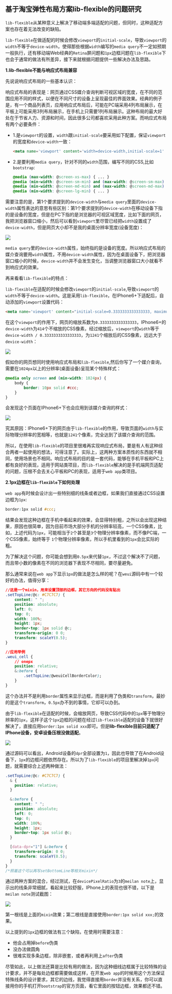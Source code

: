 ## 基于淘宝弹性布局方案lib-flexible的问题研究

`lib-flexible`从某种意义上解决了移动端多端适配的问题，但同时，这种适配方案也存在着无法改变的缺陷。

`lib-flexible`在做适配的时候会修改`viewport`的`initial-scale`，导致`viewport`的`width`不等于`device-width`，使得那些根据`width`编写的`media query`不一定如预期一般执行，还有移动端Web经典的`Retina`屏问题和`1px`边框问题在`lib-flexible`下也会于通常的做法有所差异，接下来就根据问题提供一些解决办法及思路。

**1.lib-flexible不能与响应式布局兼容**

先说说响应式布局的一些基本认识：

响应式布局的表现是：网页通过CSS媒介查询判断可视区域的宽度，在不同的范围应用不同的样式，以便在不同尺寸的设备上呈现最佳的界面效果。经典的例子是，有一个商品列表页，应用响应式布局后，可能在PC端采用4列布局展示，在平板上可能采用3列布局展示，在手机上只需要1列布局展示。这种布局的最大好处在于节省人力、资源和时间，因此很多公司都喜欢采用此种方案。而响应式布局有两个必要条件：

- 1.是`viewport`的设置，`width`跟`initial-scale`要采用如下配置，保证`viewport`的宽度和`device-width`一致：

  ```html
  <meta name='viewport' content='width=device-width,initial-scale=1' />
  ```

- 2.是要利用`media query`，针对不同的`width`范围，编写不同的CSS,比如`bootstrap`:

  ```css
  @media (max-width: @screen-xs-max) { ... }
  @media (min-width: @screen-sm-min) and (max-width: @screen-sm-max) { ... }
  @media (min-width: @screen-md-min) and (max-width: @screen-md-max) { ... }
  @media (min-width: @screen-lg-min) { ... }
  ```

需要注意的是，第1个要求提到的`device-width`与`media query`里面的`device-width`属性表达的意思有些区别：第1个要求提到的`device-width`在移动设备下指的是设备的宽度，但是在PC下指的是浏览器的可视区域宽度，比如下面的网页，我把浏览器窗口缩小，然后可以看到`viewport`里尽管已经把`width`设置成了`device-width`，但是网页大小却不是我的桌面分辨率宽度(设备宽度)：

![](E:\pro\web_preview\HTML5相关\H5移动端\images\querstion\459873-20160109212430184-426453882.png)

`media query`里的`device-width`属性，始终指的是设备的宽度。所以响应式布局的媒介查询要用`width`属性，不用`device-width`属性，因为在桌面设备下，把浏览器窗口缩小的时候，`device-width`并不会发生变化，当调整浏览器窗口大小就看不到响应式的效果。

再来看看`lib-flexible`的特点：

`lib-flexible`在适配的时候会修改`viewport`的`initial-scale`,导致`viewport`的`width`不等于`device-width`。这是采用`lib-flexible`，在IPhone6+下适配后，自动添加的`viewport`设置代码：

```html
<meta name='viewport' content="initial-scale=0.3333333333333333, maximum-scale=0.3333333333333333, minimum-scale=0.3333333333333333, user-scalable=no" />
```

在这个`viewport`的作用下，网页的缩放系数为`0.3333333333333333`，IPhone6+的`device-width`为`414`个不缩放的CSS像素，经过缩放后，`viewport`的`width`等于`device-width / 0.3333333333333333`，为`1241`个缩放后的CSS像素，远远大于`device-width`：

![](E:\pro\web_preview\HTML5相关\H5移动端\images\querstion\459873-20160109212432325-1240238690.png)

假如你的网页想同时使用响应式布局和`lib-flexible`,然后你写了一个媒介查询，需要在`1024px`以上的分辨率(桌面设备)呈现某个特殊样式：

```css
@media only screen and (min-width: 1024px) {
    body {
        border: 10px solid #ccc;
    }
}
```

会发现这个页面在IPhone6+下也会应用到该媒介查询的样式：

![](E:\pro\web_preview\HTML5相关\H5移动端\images\querstion\459873-20160109212433840-1706265521.png)

究其原因：IPhone6+下的网页由于`lib-flexible`的作用，导致页面的`width`与实际物理分辨率的宽相等，也就是`1241`个像素，完全达到了该媒介查询的范围。

所以，在使用`lib-flexible`的项目里很难再实现响应式布局，要是有人有这种综合两者一起使用的想法，可得注意了。实际上，这两种方案本质性的东西就不相同，使用场景也不相同。响应式布局的目的是一套代码，能够在手机平板和PC上都有良好的表现，适用于网站类项目，而`lib-flexible`解决的是手机端网页适配的问题，压根不会去关心平板和PC的表现，适用于`web app`类项目。

**2.1px边框在`lib-flexible`下如何处理**

`web app`有时候会设计出一些特别细的线条或者边框，如果我们直接通过CSS设置边框为`1px`:

```css
border:1px solid #ccc;
```

结果会发现这种边框在手机中看起来的效果，会显得特别粗，之所以会出现这种结果，原因也很简单，因为目前市场大部分手机的分辨率较高，一个CSS像素，比如，上述代码为`1px`，可能相当于`2`个甚至是`3`个物理分辨率像素，而不像PC端，一个CSS像素，始终等于 `1`个物理分辨率像素，所以手机里看到的`1px`会比实际的粗。

为了解决这个问题，你可能会想到用`0.5px`来代替`1px`，不过这个解决不了问题，而且带小数的像素在不同的浏览器下表现不尽相同，要尽量避免。

那么通常来说在`web app`下显示`1px`的做法是怎么样的呢？在`weui`源码中有一个较好的办法，值得分享：

```css
//这是一个mixin，用来设置顶部的边框，其它方向的代码没有贴出
.setTopLine(@c: #C7C7C7) {
    content: " ";
    position: absolute;
    left: 0;
    top: 0;
    width: 100%;
    height: 1px;
    border-top: 1px solid @c;
    transform-origin: 0 0;
    transform: scaleY(0.5);
}

//应用举例
.weui_cell {
    // onepx
    position: relative;
    &:before {
        .setTopLine(@weuiCellBorderColor);
    }
}
```

这个办法并不是利用`border`属性来显示边框，而是利用了伪类和`transform`，最妙的是这个`transform`，`0.5px`办不到的事情，它却可以办到。

由于`lib-flexible`在适配的时候，会缩放网页，导致CSS代码中的`1px`等于物理分辨率的`1px`，这样子这个`1px`边框的问题在经过`lib-flexible`适配的设备下就很好解决了，直接应用`border:1px solid xxx`即可。但是**lib-flexible目前只适配了IPhone设备，安卓设备压根没做适配**。

![](E:\pro\web_preview\HTML5相关\H5移动端\images\querstion\459873-20160109212435231-1310836847.png)

通过源码可以看出，Android设备的`dpr`全部设置为`1`，因此也导致了在Android设备下，`1px`的边框问题依然存在。所以为了`lib-flexible`的项目里解决掉`1px`问题，就需要综合上述两种做法：

```css
.setTopLine(@c: #C7C7C7) {
  & {
    position: relative;
  }

  &:before {
    content: " ";
    position: absolute;
    left: 0;
    top: 0;
    width: 100%;
    height: 1px;
    border-top: 1px solid @c;
  }

  [data-dpr="1"] &:before {
    transform-origin: 0 0;
    transform: scaleY(0.5);
  }
}
/*照着这个可以再写setBottomLine等相关mixin*/
```

通过两种方案的混合，经过测试，在`devicePixelRatio`为`3`的`meilan note`上，显示出的线条非常细腻，看起来比较舒服，IPhone上的表现也很不错，以下是`meilan note`测试截图：

![](E:\pro\web_preview\HTML5相关\H5移动端\images\querstion\459873-20160109212436075-1504512633.jpg)

第一根线是上面的`mixin`效果；第二根线是直接使用`border:1px solid xxx;`的效果。

以上提到的`1px`边框的做法有三个缺陷，在使用时需要注意：

- 他会占用掉`before`伪类
- 没办法做圆角
- 很难实现多条边框，除非嵌套，或者再利用上`after`伪类

尽管如此，以上做法还算是比较有用的做法，因为这种细线边框属于比较特殊的设计要求，并不是每处边框都需要做成这样，在开发`web app`的时候用这个方法保证特殊线条的设计要求，其它的边线，我觉得直接用`border`并没有关系，你可以直接用你的手机打开`bootstrap`的官方页面，看它里面的按钮边框，效果都还不错。